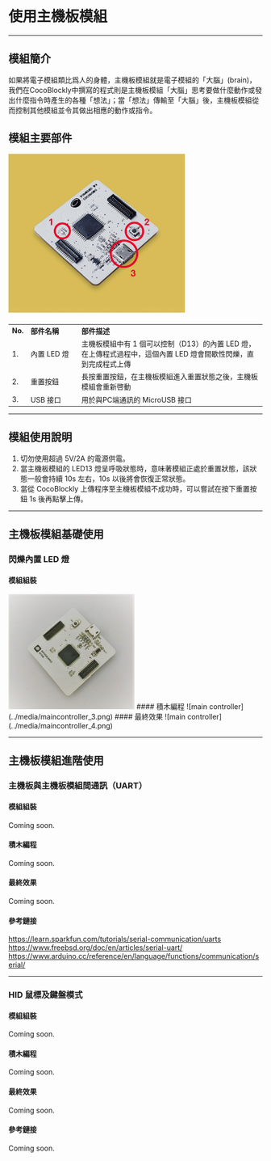 # 使用主機板模組

---

## 模組簡介

如果將電子模組類比爲人的身體，主機板模組就是電子模組的「大腦」(brain)，我們在CocoBlockly中撰寫的程式則是主機板模組「大腦」思考要做什麼動作或發出什麼指令時產生的各種「想法」；當「想法」傳輸至「大腦」後，主機板模組從而控制其他模組並令其做出相應的動作或指令。

## 模組主要部件

<img src="../media/maincontroller_1.jpg" width="350"/>

<table style="margin-top:20px;">
	<tr>
		<td width="6%" style="font-weight: bold;">No.</td>
		<td width="20%" style="font-weight: bold;">部件名稱</td>
		<td style="font-weight: bold;">部件描述</td>
	</tr>
	<tr>
		<td>1.</td>
		<td>內置 LED 燈</td>
		<td>主機板模組中有 1 個可以控制（D13）的內置 LED 燈，在上傳程式過程中，這個內置 LED 燈會間歇性閃爍，直到完成程式上傳</td>
	</tr>
	<tr>
		<td>2.</td>
		<td>重置按鈕</td>
		<td>長按重置按鈕，在主機板模組進入重置狀態之後，主機板模組會重新啓動</td>
	</tr>
	<tr>
		<td>3.</td>
		<td>USB 接口</td>
		<td>用於與PC端通訊的 MicroUSB 接口</td>
	</tr>
</table>

---


## 模組使用說明
1. 切勿使用超過 5V/2A 的電源供電。
2. 當主機板模組的 LED13 燈呈呼吸狀態時，意味著模組正處於重置狀態，該狀態一般會持續 10s 左右，10s 以後將會恢復正常狀態。
3. 當從 CocoBlockly 上傳程序至主機板模組不成功時，可以嘗試在按下重置按鈕 1s 後再點擊上傳。

---

## 主機板模組基礎使用
### 閃爍內置 LED 燈
#### 模組組裝
<img src="../media/maincontroller_2.jpg" width="250"/>
#### 積木編程
![main controller](../media/maincontroller_3.png)
#### 最終效果
![main controller](../media/maincontroller_4.png)

---

## 主機板模組進階使用
### 主機板與主機板模組間通訊（UART）
#### 模組組裝
Coming soon.
#### 積木編程
Coming soon.
#### 最終效果
Coming soon.
#### 參考鏈接
https://learn.sparkfun.com/tutorials/serial-communication/uarts
https://www.freebsd.org/doc/en/articles/serial-uart/
https://www.arduino.cc/reference/en/language/functions/communication/serial/

---

### HID 鼠標及鍵盤模式
#### 模組組裝
Coming soon.
#### 積木編程
Coming soon.
#### 最終效果
Coming soon.
#### 參考鏈接
Coming soon.

